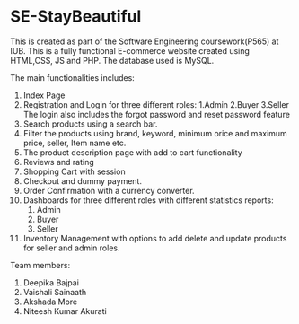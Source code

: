 # SE-StayBeautiful
This is created as part of the Software Engineering coursework(P565) at IUB.
This is a fully functional E-commerce website created using HTML,CSS, JS and PHP.
The database used is MySQL.

The main functionalities includes:
1. Index Page
2. Registration and Login for three different roles:
    1.Admin
    2.Buyer
    3.Seller
  The login also includes the forgot password and reset password feature
3. Search products using a search bar.
4. Filter the products using brand, keyword, minimum orice and maximum price, seller, Item name etc.
5. The product description page with add to cart functionality
6. Reviews and rating
7. Shopping Cart with session 
8. Checkout and dummy payment.
9. Order Confirmation with a currency converter.
10. Dashboards for three different roles with different statistics reports:
    1.  Admin
    2.  Buyer
    3.  Seller
11. Inventory Management with options to add delete and update products for seller and admin roles.


Team members:
1. Deepika Bajpai
2. Vaishali Sainaath
3. Akshada More
4. Niteesh Kumar Akurati
